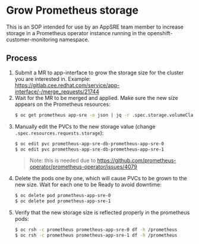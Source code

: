 # Grow Prometheus storage

This is an SOP intended for use by an AppSRE team member to increase storage in a Prometheus operator instance running in the openshift-customer-monitoring namespace.

## Process

1. Submit a MR to app-interface to grow the storage size for the cluster you are interested in. Example: https://gitlab.cee.redhat.com/service/app-interface/-/merge_requests/21744
1. Wait for the MR to be merged and applied. Make sure the new size appears on the Prometheus resources:
    ```sh
    $ oc get prometheus app-sre -o json | jq -r .spec.storage.volumeClaimTemplate.spec.resources.requests.storage
    ```
1. Manually edit the PVCs to the new storage value (change `.spec.resources.requests.storage`):
    ```sh
    $ oc edit pvc prometheus-app-sre-db-prometheus-app-sre-0
    $ oc edit pvc prometheus-app-sre-db-prometheus-app-sre-1
    ```
    > Note: this is needed due to https://github.com/prometheus-operator/prometheus-operator/issues/4079
1. Delete the pods one by one, which will cause PVCs to be grown to the new size. Wait for each one to be Ready to avoid downtime:
    ```sh
    $ oc delete pod prometheus-app-sre-0
    $ oc delete pod prometheus-app-sre-1
    ```
1. Verify that the new storage size is reflected properly in the prometheus pods:
    ```sh
    $ oc rsh -c prometheus prometheus-app-sre-0 df -h /prometheus
    $ oc rsh -c prometheus prometheus-app-sre-1 df -h /prometheus
    ```
